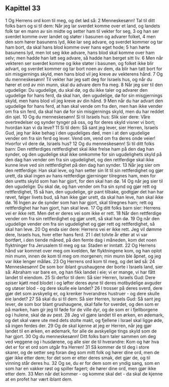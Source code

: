 ## Kapittel 33

1 Og Herrens ord kom til meg, og det lød så:
2 Menneskesønn! Tal til ditt folks barn og si til dem: Når jeg lar sverdet komme over et land, og landets folk tar en mann av sin midte og setter ham til vekter for seg,
3 og han ser sverdet komme over landet og støter i basunen og advarer folket,
4 men den som hører basunens lyd, ikke lar seg advare, og sverdet kommer og tar ham bort, da skal hans blod komme over hans eget hode;
5 han hørte basunens lyd, men lot seg ikke advare, hans blod skal komme over ham selv; men hadde han latt seg advare, så hadde han berget sitt liv.
6 Men når vekteren ser sverdet komme og ikke støter i basunen, og folket ikke blir advart, og sverdet kommer og tar bort noen av dem, da blir han tatt bort for sin misgjernings skyld, men hans blod vil jeg kreve av vekterens hånd.
7 Og du menneskesønn! Til vekter har jeg satt deg for Israels hus, og når du hører et ord av min munn, skal du advare dem fra meg.
8 Når jeg sier til den ugudelige: Du ugudelige, du skal dø, og du ikke taler og advarer den ugudelige for hans ferd, da skal han, den ugudelige, dø for sin misgjernings skyld, men hans blod vil jeg kreve av din hånd.
9 Men når du har advart den ugudelige for hans ferd, at han skal vende om fra den, men han ikke vender om fra sin ferd, da skal han dø for sin misgjernings skyld, men du har reddet din sjel.
10 Og du menneskesønn! Si til Israels hus: Slik sier dere: Våre overtredelser og synder tynger på oss, og for deres skyld visner vi bort; hvordan kan vi da leve?
11 Si til dem: Så sant jeg lever, sier Herren, Israels Gud, jeg har ikke behag i den ugudeliges død, men i at den ugudelige vender om fra sin ferd og lever. Vend om, vend om fra deres onde veier! Hvorfor vil dere dø, Israels hus?
12 Og du menneskesønn! Si til ditt folks barn: Den rettferdiges rettferdighet skal ikke frelse ham på den dag han synder, og den ugudelige skal ikke omkomme for sin ugudelighets skyld på den dag han vender om fra sin ugudelighet, og den rettferdige skal ikke kunne leve ved sin rettferdighet på den dag han synder.
13 Når jeg sier om den rettferdige: Han skal leve, og han setter sin lit til sin rettferdighet og gjør urett, da skal ingen av hans rettferdige gjerninger tilregnes ham, men for den uretts skyld som han har gjort, for den skal han dø.
14 Og når jeg sier til den ugudelige: Du skal dø, og han vender om fra sin synd og gjør rett og rettferdighet,
15 så han, den ugudelige, gir pant tilbake, godtgjør det han har røvet, følger livets bud, så han ikke gjør urett, da skal han leve, han skal ikke dø.
16 Ingen av de synder som han har gjort, skal tilregnes ham; rett og rettferdighet har han gjort, han skal leve.
17 Og ditt folks barn sier: Herrens vei er ikke rett. Men det er deres vei som ikke er rett.
18 Når den rettferdige vender om fra sin rettferdighet og gjør urett, så skal han dø.
19 Og når den ugudelige vender om fra sin ugudelighet og gjør rett og rettferdighet, så skal han leve.
20 Og enda sier dere: Herrens vei er ikke rett. Jeg vil dømme dere, Israels hus, hver etter hans ferd.
21 I det tolvte år etter at vi var bortført, i den tiende måned, på den femte dag i måneden, kom det noen flyktninger fra Jerusalem til meg og sa: Staden er inntatt.
22 Og Herrens hånd var kommet over meg om kvelden, før flyktningene kom, og han oplot min munn, innen de kom til meg om morgenen; min munn ble åpnet, og jeg var ikke lenger målløs.
23 Og Herrens ord kom til meg, og det lød så:
24 Menneskesønn! De som bor iblant grushaugene der borte i Israels land, sier så: Abraham var bare en, og han fikk landet i eie; vi er mange, vi har fått landet til eiendom.
25 Si derfor til dem: Så sier Herren, Israels Gud: Dere spiser kjøtt med blodet i og løfter deres øyne til deres motbydelige avguder og utøser blod - og dere skulle eie landet?
26 I trosser på deres sverd, dere gjør det som avskyelig er, og krenker hverandres hustruer - og dere skulle eie landet?
27 Så skal du si til dem: Så sier Herren, Israels Gud: Så sant jeg lever, de som bor blant grushaugene, skal falle for sverdet, og den som er på marken, ham gir jeg til føde for de ville dyr, og de som er i fjellborgene og i hulene, skal dø av pest.
28 Jeg vil gjøre landet til en ørken, en ødemark, og det skal være ute med dets stolte makt, og fjellene i Israel skal ligge øde, så ingen ferdes der.
29 Og de skal kjenne at jeg er Herren, når jeg gjør landet til en ørken, en ødemark, for alle de avskyelige tings skyld som de har gjort.
30 Og du menneskesønn! Ditt folks barn taler sammen om deg ved veggene og i husdørene, og alle sier de til hverandre: Kom og hør hva det er for et ord som utgår fra Herren!
31 Så kommer de til deg i store skarer, og de setter seg foran deg som mitt folk og hører dine ord, men de gjør ikke etter dem; for det som er etter deres smak, det gjør de, og til vinning står deres hu.
32 Og se, du er for dem som en yndig sang, som en som har en vakker røst og spiller fagert; de hører dine ord, men gjør ikke etter dem.
33 Men når det kommer - og komme skal det - da skal de kjenne at en profet har vært iblant dem.

